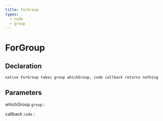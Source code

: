 ```yaml
---
title: ForGroup
types:
  - code
  - group
---
```


# ForGroup

## Declaration

```jass
native ForGroup takes group whichGroup, code callback returns nothing
```

## Parameters
whichGroup `group`
: 

callback `code`
: 

